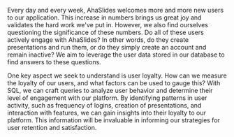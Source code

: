 Every day and every week, AhaSlides welcomes more and more new users to our application. This increase in numbers brings us great joy and validates the hard work we've put in. However, we also find ourselves questioning the significance of these numbers. Do all of these users actively engage with AhaSlides? In other words, do they create presentations and run them, or do they simply create an account and remain inactive? We aim to leverage the user data stored in our database to find answers to these questions.

One key aspect we seek to understand is user loyalty. How can we measure the loyalty of our users, and what factors can be used to gauge this? With SQL, we can craft queries to analyze user behavior and determine their level of engagement with our platform. By identifying patterns in user activity, such as frequency of logins, creation of presentations, and interaction with features, we can gain insights into their loyalty to our platform. This information will be invaluable in informing our strategies for user retention and satisfaction.
